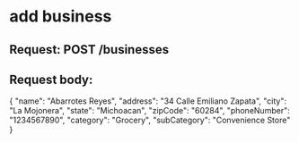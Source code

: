 <!-- Businesses -->
# add business
## Request: POST /businesses
## Request body:
{
  "name": "Abarrotes Reyes",
  "address": "34 Calle Emiliano Zapata",
  "city": "La Mojonera",
  "state": "Michoacan",
  "zipCode": "60284",
  "phoneNumber": "1234567890",
  "category": "Grocery",
  "subCategory": "Convenience Store"
}